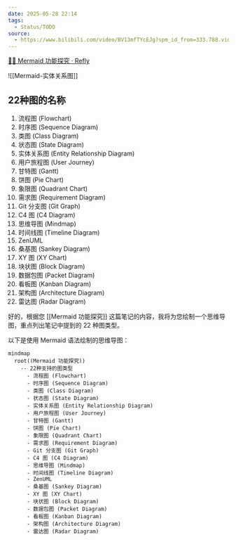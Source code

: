 ```yaml
---
date: 2025-05-28 22:14
tags:
  - Status/TODO
source:
  - https://www.bilibili.com/video/BV13mfTYcEJg?spm_id_from=333.788.videopod.sections&vd_source=7038f96b6bb3b14743531b102b109c43
---
```


[🧜‍♀️ Mermaid 功能探究 · Refly](https://refly.ai/share/canvas/can-ut29sdt61c0ujktd2uhm2o3b)

![[Mermaid-实体关系图]]

## 22种图的名称

1. 流程图 (Flowchart)
2. 时序图 (Sequence Diagram)
3. 类图 (Class Diagram)
4. 状态图 (State Diagram)
5. 实体关系图 (Entity Relationship Diagram)
6. 用户旅程图 (User Journey)
7. 甘特图 (Gantt)
8. 饼图 (Pie Chart)
9. 象限图 (Quadrant Chart)
10. 需求图 (Requirement Diagram)
11. Git 分支图 (Git Graph)
12. C4 图 (C4 Diagram)
13. 思维导图 (Mindmap)
14. 时间线图 (Timeline Diagram)
15. ZenUML
16. 桑基图 (Sankey Diagram)
17. XY 图 (XY Chart)
18. 块状图 (Block Diagram)
19. 数据包图 (Packet Diagram)
20. 看板图 (Kanban Diagram)
21. 架构图 (Architecture Diagram)
22. 雷达图 (Radar Diagram)

好的，根据您 [[Mermaid 功能探究]] 这篇笔记的内容，我将为您绘制一个思维导图，重点列出笔记中提到的 22 种图类型。

以下是使用 Mermaid 语法绘制的思维导图：

```mermaid
mindmap
  root((Mermaid 功能探究))
    -- 22种支持的图类型
      - 流程图 (Flowchart)
      - 时序图 (Sequence Diagram)
      - 类图 (Class Diagram)
      - 状态图 (State Diagram)
      - 实体关系图 (Entity Relationship Diagram)
      - 用户旅程图 (User Journey)
      - 甘特图 (Gantt)
      - 饼图 (Pie Chart)
      - 象限图 (Quadrant Chart)
      - 需求图 (Requirement Diagram)
      - Git 分支图 (Git Graph)
      - C4 图 (C4 Diagram)
      - 思维导图 (Mindmap)
      - 时间线图 (Timeline Diagram)
      - ZenUML
      - 桑基图 (Sankey Diagram)
      - XY 图 (XY Chart)
      - 块状图 (Block Diagram)
      - 数据包图 (Packet Diagram)
      - 看板图 (Kanban Diagram)
      - 架构图 (Architecture Diagram)
      - 雷达图 (Radar Diagram)
```